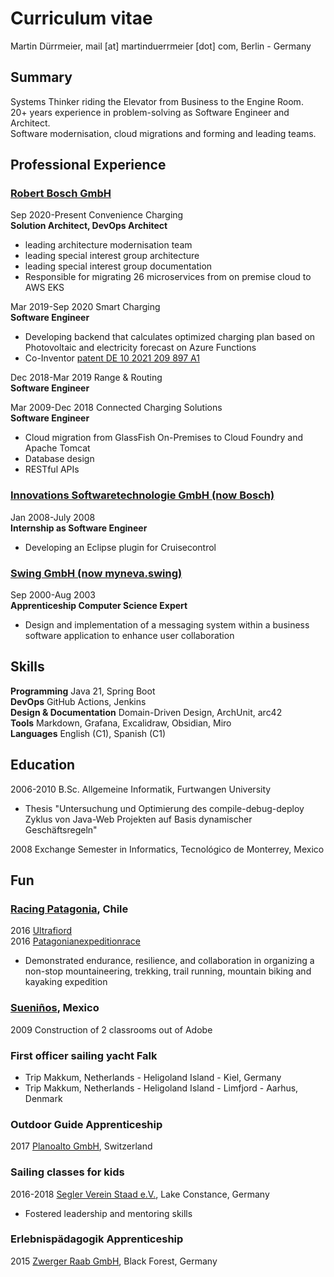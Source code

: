 # Curriculum vitae

Martin Dürrmeier, mail [at] martinduerrmeier [dot] com, Berlin - Germany

## Summary

Systems Thinker riding the Elevator from Business to the Engine Room.  
20+ years experience in problem-solving as Software Engineer and Architect.  
Software modernisation, cloud migrations and forming and leading teams.

## Professional Experience

### [Robert Bosch GmbH](https://bosch.com/)  

Sep 2020-Present Convenience Charging  
**Solution Architect, DevOps Architect**  

- leading architecture modernisation team
- leading special interest group architecture
- leading special interest group documentation
- Responsible for migrating 26 microservices from on premise cloud to AWS EKS

Mar 2019-Sep 2020 Smart Charging  
**Software Engineer**

- Developing backend that calculates optimized charging plan based on Photovoltaic and electricity forecast on Azure Functions
- Co-Inventor [patent DE 10 2021 209 897 A1](https://patentimages.storage.googleapis.com/55/a7/89/39a10aac7b8d5c/DE102021209897A1.pdf)

Dec 2018-Mar 2019 Range & Routing  
**Software Engineer**  

Mar 2009-Dec 2018 Connected Charging Solutions  
**Software Engineer**

- Cloud migration from GlassFish On-Premises to Cloud Foundry and Apache Tomcat
- Database design
- RESTful APIs

### [Innovations Softwaretechnologie GmbH (now Bosch)](https://bosch.io/)

Jan 2008-July 2008  
**Internship as Software Engineer**  

- Developing an Eclipse plugin for Cruisecontrol

### [Swing GmbH (now myneva.swing)](https://myneva.eu)

Sep 2000-Aug 2003  
**Apprenticeship Computer Science Expert**

- Design and implementation of a messaging system within a business software application to enhance user collaboration

## Skills

**Programming** Java 21, Spring Boot  
**DevOps** GitHub Actions, Jenkins  
**Design & Documentation** Domain-Driven Design, ArchUnit, arc42  
**Tools** Markdown, Grafana, Excalidraw, Obsidian, Miro  
**Languages** English (C1), Spanish (C1)

## Education

2006-2010 B.Sc. Allgemeine Informatik, Furtwangen University  

- Thesis "Untersuchung und Optimierung des compile-debug-deploy Zyklus von Java-Web Projekten auf Basis dynamischer Geschäftsregeln"

2008 Exchange Semester in Informatics, Tecnológico de Monterrey, Mexico

## Fun

### [Racing Patagonia](https://www.racingpatagonia.com/), Chile

2016 [Ultrafiord](https://ultrafiord.com)  
2016 [Patagonianexpeditionrace](https://patagonianexpeditionrace.com)

- Demonstrated endurance, resilience, and collaboration in organizing a non-stop mountaineering, trekking, trail running, mountain biking and kayaking expedition

### [Sueniños](https://sueninos.org), Mexico  

2009 Construction of 2 classrooms out of Adobe

### First officer sailing yacht Falk

- Trip Makkum, Netherlands - Heligoland Island - Kiel, Germany
- Trip Makkum, Netherlands - Heligoland Island - Limfjord - Aarhus, Denmark  

### Outdoor Guide Apprenticeship  

2017 [Planoalto GmbH](https://planoalto.ch/), Switzerland  

### Sailing classes for kids

2016-2018 [Segler Verein Staad e.V.](http://www.segler-verein-staad.de/), Lake Constance, Germany  

- Fostered leadership and mentoring skills

### Erlebnispädagogik Apprenticeship

2015 [Zwerger Raab GmbH](https://www.zwerger-raab.de/), Black Forest, Germany
